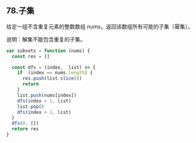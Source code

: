 ##  78.子集

给定一组不含重复元素的整数数组 nums，返回该数组所有可能的子集（幂集）。

说明：解集不能包含重复的子集。

```js
var subsets = function (nums) {
  const res = []

  const dfs = (index,  list) => {
    if  (index == nums.length) {
      res.push(list.slice())
      return
    }
    list.push(nums[index])
    dfs(index + 1, list)
    list.pop()
    dfs(index + 1, list)
  }
  dfs(0, [])
  return res
}
```